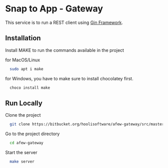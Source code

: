 # Snap to App - Gateway

This service is to run a REST client using
[Gin Framework](https://github.com/gin-gonic/gin).

## Installation

Install MAKE to run the commands available in the project

for MacOS/Linux

```bash
  sudo apt i make
```

for Windows, you have to make sure to install chocolatey first.

```bash
  choco install make
```

## Run Locally

Clone the project

```bash
  git clone https://bitbucket.org/hoolisoftware/afew-gateway/src/master/
```

Go to the project directory

```bash
  cd afew-gateway
```

Start the server

```bash
  make server
```
